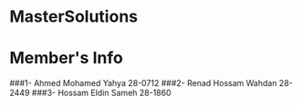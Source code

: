 # MasterSolutions
# Member's Info
###1- Ahmed Mohamed Yahya  28-0712
###2- Renad Hossam Wahdan  28-2449
###3- Hossam Eldin Sameh   28-1860
